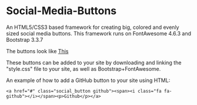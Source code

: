 # Social-Media-Buttons
An HTML5/CSS3 based framework for creating big, colored and evenly sized social media buttons.  This framework runs on FontAwesome 4.6.3 and Bootstrap 3.3.7

The buttons look like [This](http://codepen.io/cswilson14/full/ALLydd/)

These buttons can be added to your site by downloading and linking the "style.css" file to your site, as well as Bootstrap+FontAwesome.

An example of how to add a GitHub button to your site using HTML:

 `<a href="#" class="social_button github"><span><i class="fa fa-github"></i></span><p>Github</p></a>`
